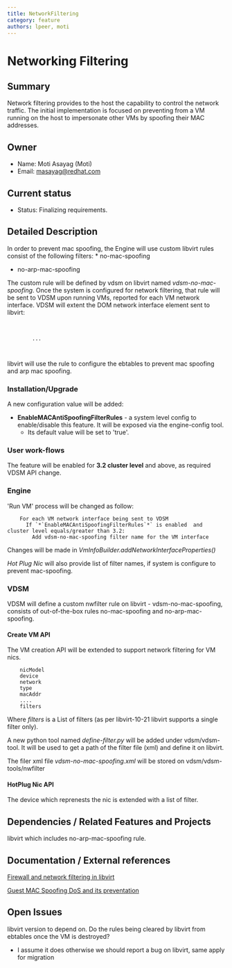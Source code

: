 ```yaml
---
title: NetworkFiltering
category: feature
authors: lpeer, moti
---
```


# Networking Filtering

## Summary

Network filtering provides to the host the capability to control the network traffic.
The initial implementation is focused on preventing from a VM running on the host to impersonate other VMs by spoofing their MAC addresses.

## Owner

*   Name: Moti Asayag (Moti)
*   Email: <masayag@redhat.com>

## Current status

*   Status: Finalizing requirements.

## Detailed Description

In order to prevent mac spoofing, the Engine will use custom libvirt rules consist of the following filters:
\* no-mac-spoofing

*   no-arp-mac-spoofing

The custom rule will be defined by vdsm on libvirt named *vdsm-no-mac-spoofing*. Once the system is configured for network filtering, that rule will be sent to VDSM upon running VMs, reported for each VM network interface.
VDSM will extent the DOM network interface element sent to libvirt:

`  `<interface type="bridge">
`      `<mac address="aa:aa:aa:aa:aa:aa"/>
`      `<model type="virtio"/>
            

            ...
`      `<filterref filter='vdsm-no-mac-spoofing'/>
`   `</interface>

libvirt will use the rule to configure the ebtables to prevent mac spoofing and arp mac spoofing.

### Installation/Upgrade

A new configuration value will be added:

*   **EnableMACAntiSpoofingFilterRules** - a system level config to enable/disable this feature. It will be exposed via the engine-config tool.
    -   Its default value will be set to 'true'.

### User work-flows

The feature will be enabled for **3.2 cluster level** and above, as required VDSM API change.

### Engine

'Run VM' process will be changed as follow:

        For each VM network interface being sent to VDSM
          If `*`EnableMACAntiSpoofingFilterRules`*` is enabled  and cluster level equals/greater than 3.2:
            Add vdsm-no-mac-spoofing filter name for the VM interface

Changes will be made in *VmInfoBuilder.addNetworkInterfaceProperties()*

*Hot Plug Nic* will also provide list of filter names, if system is configure to prevent mac-spoofing.

### VDSM

VDSM will define a custom nwfilter rule on libvirt - vdsm-no-mac-spoofing, consists of out-of-the-box rules no-mac-spoofing and no-arp-mac-spoofing.

#### Create VM API

The VM creation API will be extended to support network filtering for VM nics.

        nicModel
        device
        network
        type
        macAddr
        ....
        filters

Where *filters* is a List of filters (as per libvirt-10-21 libvirt supports a single filter only).

A new python tool named *define-filter.py* will be added under vdsm/vdsm-tool.
It will be used to get a path of the filter file (xml) and define it on libvirt.

The filer xml file *vdsm-no-mac-spoofing.xml* will be stored on vdsm/vdsm-tools/nwfilter

#### HotPlug Nic API

The device which reprenests the nic is extended with a list of filter.

## Dependencies / Related Features and Projects

libvirt which includes no-arp-mac-spoofing rule.

## Documentation / External references

[Firewall and network filtering in libvirt](http://libvirt.org/firewall.html)

[Guest MAC Spoofing DoS and its preventation](http://berrange.com/posts/2011/10/03/guest-mac-spoofing-denial-of-service-and-preventing-it-with-libvirt-and-kvm/)

## Open Issues

libvirt version to depend on.
Do the rules being cleared by libvirt from ebtables once the VM is destroyed?
* I assume it does otherwise we should report a bug on libvirt, same apply for migration

